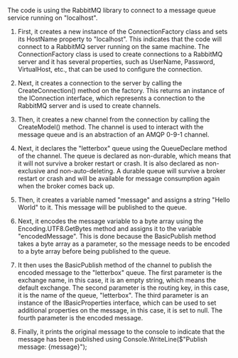 The code is using the RabbitMQ library to connect to a message queue service running on "localhost". 

1. First, it creates a new instance of the ConnectionFactory class and sets its HostName property to "localhost". This indicates that the code will connect to a RabbitMQ server running on the same machine. The ConnectionFactory class is used to create connections to a RabbitMQ server and it has several properties, such as UserName, Password, VirtualHost, etc., that can be used to configure the connection. 

2. Next, it creates a connection to the server by calling the CreateConnection() method on the factory. This returns an instance of the IConnection interface, which represents a connection to the RabbitMQ server and is used to create channels.

3. Then, it creates a new channel from the connection by calling the CreateModel() method. The channel is used to interact with the message queue and is an abstraction of an AMQP 0-9-1 channel.

4. Next, it declares the "letterbox" queue using the QueueDeclare method of the channel. The queue is declared as non-durable, which means that it will not survive a broker restart or crash. It is also declared as non-exclusive and non-auto-deleting. A durable queue will survive a broker restart or crash and will be available for message consumption again when the broker comes back up.

5. Then, it creates a variable named "message" and assigns a string "Hello World" to it. This message will be published to the queue.

6. Next, it encodes the message variable to a byte array using the Encoding.UTF8.GetBytes method and assigns it to the variable "encodedMessage". This is done because the BasicPublish method takes a byte array as a parameter, so the message needs to be encoded to a byte array before being published to the queue.

7. It then uses the BasicPublish method of the channel to publish the encoded message to the "letterbox" queue. The first parameter is the exchange name, in this case, it is an empty string, which means the default exchange. The second parameter is the routing key, in this case, it is the name of the queue, "letterbox". The third parameter is an instance of the IBasicProperties interface, which can be used to set additional properties on the message, in this case, it is set to null. The fourth parameter is the encoded message.

8. Finally, it prints the original message to the console to indicate that the message has been published using Console.WriteLine($"Publish message: {message}");